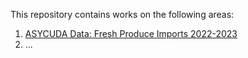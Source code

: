 This repository contains works on the following areas:

1. [ASYCUDA Data: Fresh Produce Imports 2022-2023](https://htmlpreview.github.io/?https://github.com/theode/Dominica-Agriculture-and-Fisheries/blob/master/02_r_scripts/rpt_asycuda_exploration_20230725.html)
2. ...
